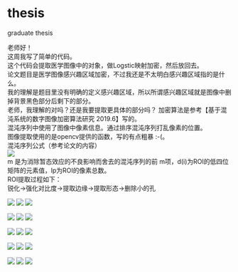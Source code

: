 # thesis
graduate thesis

老师好！  
这周我写了简单的代码。  
这个代码会提取医学图像中的对象，做Logstic映射加密，然后放回去。  
论文题目是医学图像感兴趣区域加密，不过我还是不太明白感兴趣区域指的是什么。  
我的理解是题目里没有明确的定义感兴趣区域，所以所谓感兴趣区域就是图像中删掉背景黑色部分后剩下的部分。  
老师，我理解的对吗？还是我要提取更具体的部分吗？
加密算法是参考【基于混沌系统的数字图像加密算法研究 2019.6】写的。  
混沌序列中使用了图像中像素信息。通过排序混沌序列打乱像素的位置。  
图像提取使用的是opencv提供的函数，写的有点粗暴 :-(。  
混沌序列公式（参考论文的内容）  
![](formular.jpg)  
m 是为消除暂态效应的不良影响而舍去的混沌序列的前 m项，d(i)为ROI的低四位矩阵的元素值，lp为ROI的像素总数。  
ROI提取过程如下：  
锐化->强化对比度->提取边缘->提取形态->删除小的孔  

![](small_0.jpg)
![](small_0_mask.jpg)
![](small_0_encoded.jpg)


![](small_1.jpg)
![](small_1_mask.jpg)
![](small_1_encoded.jpg)


![](small_2.jpg)
![](small_2_mask.jpg)
![](small_2_encoded.jpg)


![](small_3.jpg)
![](small_3_mask.jpg)
![](small_3_encoded.jpg)


![](small_4.jpg)
![](small_4_mask.jpg)
![](small_4_encoded.jpg)
